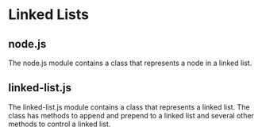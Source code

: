 # Linked Lists

## node.js
The node.js module contains a class that represents a node in a linked list.

## linked-list.js
The linked-list.js module contains a class that represents a linked list. The class has methods to append and prepend to a linked list and several other methods to control a linked list.
